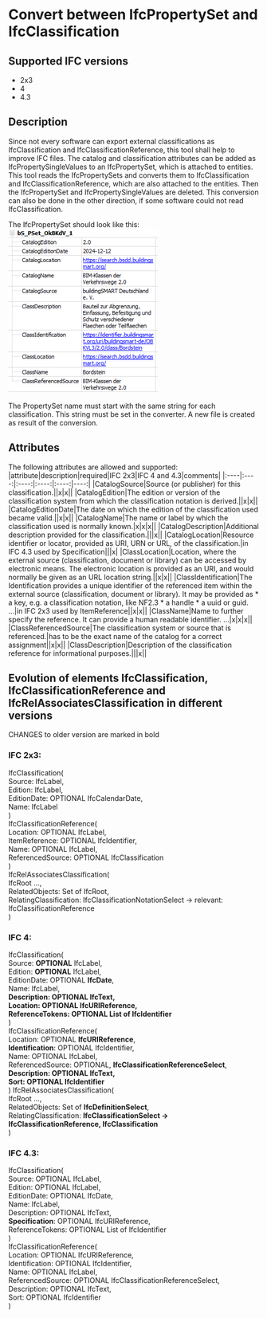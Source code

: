 # Convert between IfcPropertySet and IfcClassification
## Supported IFC versions
- 2x3
- 4
- 4.3

## Description
Since not every software can export external classifications as IfcClassification and IfcClassificationReference, this tool shall help to improve IFC files.
The catalog and classification attributes can be added as IfcPropertySingleValues to an IfcPropertySet, which is attached to entities. This tool reads the IfcPropertySets and converts them to IfcClassification and IfcClassificationReference, which are also attached to the entities. Then the IfcPropertySet and IfcPropertySingleValues are deleted. This conversion can also be done in the other direction, if some software could not read IfcClassification.

The IfcPropertySet should look like this:
![IfcPropertySet for Classification](img\PropertySet.png)

The PropertySet name must start with the same string for each classification. This string must be set in the converter.
A new file is created as result of the conversion.

## Attributes
The following attributes are allowed and supported:
|attribute|description|required|IFC 2x3|IFC 4 and 4.3|comments|
|:----|:----:|:----:|:----:|:----:|----:|
|CatalogSource|Source (or publisher) for this classification.||x|x||
|CatalogEdition|The edition or version of the classification system from which the classification notation is derived.||x|x||
|CatalogEditionDate|The date on which the edition of the classification used became valid.||x|x||
|CatalogName|The name or label by which the classification used is normally known.|x|x|x||
|CatalogDescription|Additional description provided for the classification.|||x||
|CatalogLocation|Resource identifier or locator, provided as URI, URN or URL, of the classification.|in IFC 4.3 used by Specification|||x|
|ClassLocation|Location, where the external source (classification, document or library) can be accessed by electronic means. The electronic location is provided as an URI, and would normally be given as an URL location string.||x|x||
|ClassIdentification|The Identification provides a unique identifier of the referenced item within the external source (classification, document or library). It may be provided as * a key, e.g. a classification notation, like NF2.3 * a handle * a uuid or guid. ...|in IFC 2x3 used by ItemReference||x|x||
|ClassName|Name to further specify the reference. It can provide a human readable identifier. ...|x|x|x||
|ClassReferencedSource|The classification system or source that is referenced.|has to be the exact name of the catalog for a correct assignment||x|x||
|ClassDescription|Description of the classification reference for informational purposes.|||x||

## Evolution of elements IfcClassification, IfcClassificationReference and IfcRelAssociatesClassification in different versions
CHANGES to older version are marked in bold 

### IFC 2x3:  
IfcClassification(  
    Source: IfcLabel,   
    Edition: IfcLabel,   
    EditionDate: OPTIONAL IfcCalendarDate,   
    Name: IfcLabel  
)   
IfcClassificationReference(  
    Location: OPTIONAL IfcLabel,   
    ItemReference: OPTIONAL IfcIdentifier,  
    Name: OPTIONAL IfcLabel,   
    ReferencedSource: OPTIONAL IfcClassification  
)  
IfcRelAssociatesClassification(  
    IfcRoot ...,  
    RelatedObjects: Set of IfcRoot,  
    RelatingClassification: IfcClassificationNotationSelect -> relevant: IfcClassificationReference  
)   
  
### IFC 4:  
IfcClassification(  
    Source: **OPTIONAL** IfcLabel,   
    Edition: **OPTIONAL** IfcLabel,   
    EditionDate: OPTIONAL **IfcDate**,  
    Name: IfcLabel,  
    **Description: OPTIONAL IfcText,**  
    **Location: OPTIONAL IfcURIReference,**  
    **ReferenceTokens: OPTIONAL List of IfcIdentifier**  
)  
IfcClassificationReference(  
    Location: OPTIONAL **IfcURIReference**,  
    **Identification**: OPTIONAL IfcIdentifier,  
    Name: OPTIONAL IfcLabel,  
    ReferencedSource: OPTIONAL,  **IfcClassificationReferenceSelect**,  
    **Description: OPTIONAL IfcText,**  
    **Sort: OPTIONAL IfcIdentifier**  
)
IfcRelAssociatesClassification(  
    IfcRoot ...,  
    RelatedObjects: Set of **IfcDefinitionSelect**,  
    RelatingClassification: **IfcClassificationSelect -> IfcClassificationReference, IfcClassification**  
)  

### IFC 4.3:  
IfcClassification(  
    Source: OPTIONAL IfcLabel,  
    Edition: OPTIONAL IfcLabel,  
    EditionDate: OPTIONAL IfcDate,  
    Name: IfcLabel,  
    Description: OPTIONAL IfcText,  
    **Specification**: OPTIONAL IfcURIReference,  
    ReferenceTokens: OPTIONAL List of IfcIdentifier  
)  
IfcClassificationReference(  
    Location: OPTIONAL IfcURIReference,  
    Identification: OPTIONAL IfcIdentifier,  
    Name: OPTIONAL IfcLabel,  
    ReferencedSource: OPTIONAL  IfcClassificationReferenceSelect,  
    Description: OPTIONAL IfcText,  
    Sort: OPTIONAL IfcIdentifier  
)  

